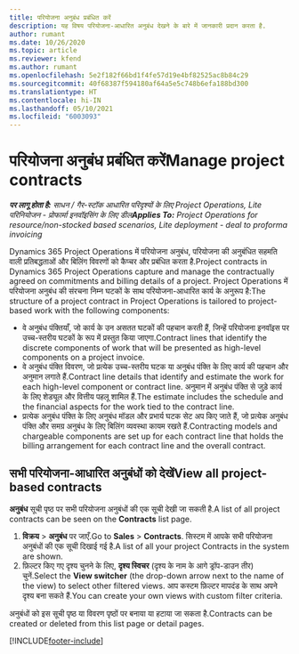 ```yaml
---
title: परियोजना अनुबंध प्रबंधित करें
description: यह विषय परियोजना-आधारित अनुबंध देखने के बारे में जानकारी प्रदान करता है.
author: rumant
ms.date: 10/26/2020
ms.topic: article
ms.reviewer: kfend
ms.author: rumant
ms.openlocfilehash: 5e2f182f66bd1f4fe57d19e4bf82525ac8b84c29
ms.sourcegitcommit: 40f68387f594180af64a5e5c748b6efa188bd300
ms.translationtype: HT
ms.contentlocale: hi-IN
ms.lasthandoff: 05/10/2021
ms.locfileid: "6003093"
---
```

# <a name="manage-project-contracts"></a><span data-ttu-id="bf627-103">परियोजना अनुबंध प्रबंधित करें</span><span class="sxs-lookup"><span data-stu-id="bf627-103">Manage project contracts</span></span>

<span data-ttu-id="bf627-104">_**पर लागू होता है:** साधन / गैर-स्टॉक आधारित परिदृश्यों के लिए Project Operations, Lite परिनियोजन - प्रोफार्मा इनवॉइसिंग के लिए डील_</span><span class="sxs-lookup"><span data-stu-id="bf627-104">_**Applies To:** Project Operations for resource/non-stocked based scenarios, Lite deployment - deal to proforma invoicing_</span></span>

<span data-ttu-id="bf627-105">Dynamics 365 Project Operations में परियोजना अनुबंध, परियोजना की अनुबंधित सहमति वाली प्रतिबद्धताओं और बिलिंग विवरणों को कैप्चर और प्रबंधित करता है.</span><span class="sxs-lookup"><span data-stu-id="bf627-105">Project contracts in Dynamics 365 Project Operations capture and manage the contractually agreed on commitments and billing details of a project.</span></span> <span data-ttu-id="bf627-106">Project Operations में परियोजना अनुबंध की संरचना निम्न घटकों के साथ परियोजना-आधारित कार्य के अनुरूप है:</span><span class="sxs-lookup"><span data-stu-id="bf627-106">The structure of a project contract in Project Operations is tailored to project-based work with the following components:</span></span>

- <span data-ttu-id="bf627-107">वे अनुबंध पंक्तियाँ, जो कार्य के उन असतत घटकों की पहचान करती हैं, जिन्हें परियोजना इनवॉइस पर उच्च-स्तरीय घटकों के रूप में प्रस्तुत किया जाएगा.</span><span class="sxs-lookup"><span data-stu-id="bf627-107">Contract lines that identify the discrete components of work that will be presented as high-level components on a project invoice.</span></span>
- <span data-ttu-id="bf627-108">वे अनुबंध पंक्ति विवरण, जो प्रत्येक उच्च-स्तरीय घटक या अनुबंध पंक्ति के लिए कार्य की पहचान और अनुमान लगाते हैं.</span><span class="sxs-lookup"><span data-stu-id="bf627-108">Contract line details that identify and estimate the work for each high-level component or contract line.</span></span> <span data-ttu-id="bf627-109">अनुमान में अनुबंध पंक्ति से जुड़े कार्य के लिए शेड्यूल और वित्तीय पहलू शामिल हैं.</span><span class="sxs-lookup"><span data-stu-id="bf627-109">The estimate includes the schedule and the financial aspects for the work tied to the contract line.</span></span>
- <span data-ttu-id="bf627-110">प्रत्येक अनुबंध पंक्ति के लिए अनुबंध मॉडल और प्रभार्य घटक सेट अप किए जाते हैं, जो प्रत्येक अनुबंध पंक्ति और समग्र अनुबंध के लिए बिलिंग व्यवस्था कायम रखते हैं.</span><span class="sxs-lookup"><span data-stu-id="bf627-110">Contracting models and chargeable components are set up for each contract line that holds the billing arrangement for each contract line and the overall contract.</span></span>

## <a name="view-all-project-based-contracts"></a><span data-ttu-id="bf627-111">सभी परियोजना-आधारित अनुबंधों को देखें</span><span class="sxs-lookup"><span data-stu-id="bf627-111">View all project-based contracts</span></span>

<span data-ttu-id="bf627-112">**अनुबंध** सूची पृष्ठ पर सभी परियोजना अनुबंधों की एक सूची देखी जा सकती है.</span><span class="sxs-lookup"><span data-stu-id="bf627-112">A list of all project contracts can be seen on the **Contracts** list page.</span></span> 

1. <span data-ttu-id="bf627-113">**विक्रय** > **अनुबंध** पर जाएँ.</span><span class="sxs-lookup"><span data-stu-id="bf627-113">Go to **Sales** > **Contracts**.</span></span> <span data-ttu-id="bf627-114">सिस्टम में आपके सभी परियोजना अनुबंधों की एक सूची दिखाई गई है.</span><span class="sxs-lookup"><span data-stu-id="bf627-114">A list of all your project Contracts in the system are shown.</span></span> 
2. <span data-ttu-id="bf627-115">फ़िल्टर किए गए दृश्य चुनने के लिए, **दृश्य स्विचर** (दृश्य के नाम के आगे ड्रॉप-डाउन तीर) चुनें.</span><span class="sxs-lookup"><span data-stu-id="bf627-115">Select the **View switcher** (the drop-down arrow next to the name of the view) to select other filtered views.</span></span> <span data-ttu-id="bf627-116">आप कस्टम फ़िल्टर मापदंड के साथ अपने दृश्य बना सकते हैं.</span><span class="sxs-lookup"><span data-stu-id="bf627-116">You can create your own views with custom filter criteria.</span></span>

<span data-ttu-id="bf627-117">अनुबंधों को इस सूची पृष्ठ या विवरण पृष्ठों पर बनाया या हटाया जा सकता है.</span><span class="sxs-lookup"><span data-stu-id="bf627-117">Contracts can be created or deleted from this list page or detail pages.</span></span>


[!INCLUDE[footer-include](../../includes/footer-banner.md)]